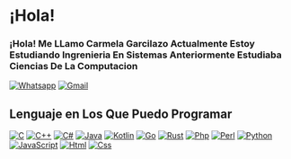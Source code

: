 # ¡Hola!

### ¡Hola! Me LLamo Carmela Garcilazo Actualmente Estoy Estudiando Ingrenieria En Sistemas Anteriormente Estudiaba Ciencias De La Computacion

[![Whatsapp](https://img.shields.io/badge/WhatsApp-25D366?style=for-the-badge&logo=whatsapp&logoColor=white)]()
[![Gmail](https://img.shields.io/badge/Gmail-D14836?style=for-the-badge&logo=gmail&logoColor=white)]()


## Lenguaje en Los Que Puedo Programar

[![C](https://img.shields.io/badge/C-00599C?style=for-the-badge&logo=c&logoColor=white)]()
[![C++](https://img.shields.io/badge/C%2B%2B-00599C?style=for-the-badge&logo=c%2B%2B&logoColor=white)]()
[![C#](https://img.shields.io/badge/C%23-239120?style=for-the-badge&logo=c-sharp&logoColor=white)]()
[![Java](https://img.shields.io/badge/Java-ED8B00?style=for-the-badge&logo=java&logoColor=white)]()
[![Kotlin](https://img.shields.io/badge/Kotlin-0095D5?&style=for-the-badge&logo=kotlin&logoColor=white)]()
[![Go](https://img.shields.io/badge/Go-00ADD8?style=for-the-badge&logo=go&logoColor=white)]()
[![Rust](https://img.shields.io/badge/Rust-000000?style=for-the-badge&logo=rust&logoColor=white)]()
[![Php](https://img.shields.io/badge/PHP-777BB4?style=for-the-badge&logo=php&logoColor=white)]()
[![Perl](https://img.shields.io/badge/Perl-39457E?style=for-the-badge&logo=perl&logoColor=white)]()
[![Python](https://img.shields.io/badge/Python-14354C?style=for-the-badge&logo=python&logoColor=white)]()
[![JavaScript](https://img.shields.io/badge/JavaScript-323330?style=for-the-badge&logo=javascript&logoColor=F7DF1E)]()
[![Html](https://img.shields.io/badge/HTML5-E34F26?style=for-the-badge&logo=html5&logoColor=white)]()
[![Css](https://img.shields.io/badge/CSS3-1572B6?style=for-the-badge&logo=css3&logoColor=white)]()
